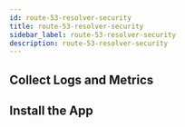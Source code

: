 ```yaml
---
id: route-53-resolver-security
title: route-53-resolver-security
sidebar_label: route-53-resolver-security
description: route-53-resolver-security
---
```



## Collect Logs and Metrics

## Install the App
